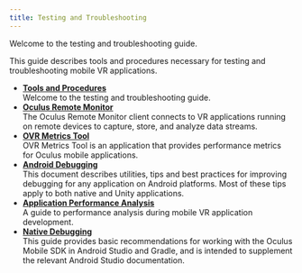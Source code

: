 ```yaml
---
title: Testing and Troubleshooting
---
```


Welcome to the testing and troubleshooting guide. 

This guide describes tools and procedures necessary for testing and troubleshooting mobile VR applications.

* **[Tools and Procedures](/documentation/mobilesdk/latest/concepts/book-ovr-test/)**  
Welcome to the testing and troubleshooting guide.
* **[Oculus Remote Monitor](/documentation/mobilesdk/latest/concepts/mobile-remote-monitor/#mobile-remote-monitor)**  
The Oculus Remote Monitor client connects to VR applications running on remote devices to capture, store, and analyze data streams.
* **[OVR Metrics Tool](/documentation/mobilesdk/latest/concepts/mobile-ovrmetricstool/)**  
OVR Metrics Tool is an application that provides performance metrics for Oculus mobile applications.
* **[Android Debugging](/documentation/mobilesdk/latest/concepts/book-anddebug/)**  
This document describes utilities, tips and best practices for improving debugging for any application on Android platforms. Most of these tips apply to both native and Unity applications.
* **[Application Performance Analysis](/documentation/mobilesdk/latest/concepts/book-perfanalysis/)**  
A guide to performance analysis during mobile VR application development. 
* **[Native Debugging](/documentation/mobilesdk/latest/concepts/book-android-studio-debugging/)**  
This guide provides basic recommendations for working with the Oculus Mobile SDK in Android Studio and Gradle, and is intended to supplement the relevant Android Studio documentation. 

